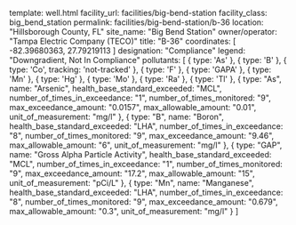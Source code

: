 template: well.html
facility_url: facilities/big-bend-station
facility_class: big_bend_station
permalink: facilities/big-bend-station/b-36
location: "Hillsborough County, FL"
site_name: "Big Bend Station"
owner/operator: "Tampa Electric Company (TECO)"
title: "B-36"
coordinates: [
  -82.39680363,
  27.79219113
]
designation: "Compliance"
legend: "Downgradient, Not In Compliance"
pollutants: [
  {
  type: 'As'
  },
  {
  type: 'B'
  },
  {
  type: 'Co',
  tracking: 'not-tracked'
  },
  {
  type: 'F'
  },
  {
  type: 'GAPA'
  },
  {
  type: 'Mn'
  },
  {
  type: 'Hg'
  },
  {
  type: 'Mo'
  },
  {
  type: 'Ra'
  },
  {
  type: 'Tl'
  },
  {
  type: "As",
  name: "Arsenic",
  health_base_standard_exceeded: "MCL",
  number_of_times_in_exceedance: "1",
  number_of_times_monitored: "9",
  max_exceedance_amount: "0.0157",
  max_allowable_amount: "0.01",
  unit_of_measurement: "mg/l"
  },
  {
  type: "B",
  name: "Boron",
  health_base_standard_exceeded: "LHA",
  number_of_times_in_exceedance: "8",
  number_of_times_monitored: "9",
  max_exceedance_amount: "9.46",
  max_allowable_amount: "6",
  unit_of_measurement: "mg/l"
  },
  {
  type: "GAP",
  name: "Gross Alpha Particle Activity",
  health_base_standard_exceeded: "MCL",
  number_of_times_in_exceedance: "1",
  number_of_times_monitored: "9",
  max_exceedance_amount: "17.2",
  max_allowable_amount: "15",
  unit_of_measurement: "pCi/L"
  },
  {
  type: "Mn",
  name: "Manganese",
  health_base_standard_exceeded: "LHA",
  number_of_times_in_exceedance: "8",
  number_of_times_monitored: "9",
  max_exceedance_amount: "0.679",
  max_allowable_amount: "0.3",
  unit_of_measurement: "mg/l"
  }
]

